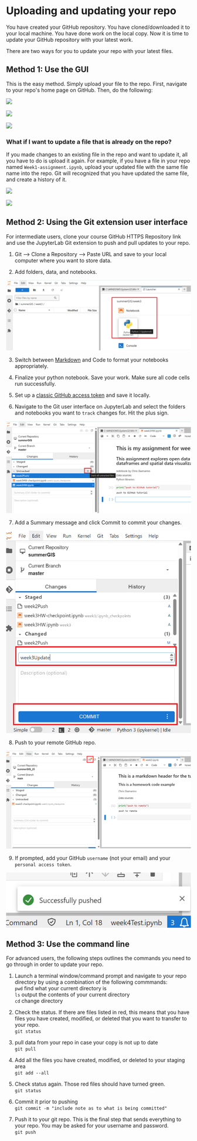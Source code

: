 # Uploading and updating your repo

You have created your GitHub repository. You have cloned/downloaded it to your local machine. You have done work on the local copy. Now it is time to update your GitHub repository with your latest work. 

There are two ways for you to update your repo with your latest files.

## Method 1: Use the GUI

This is the easy method. Simply upload your file to the repo. First, navigate to your repo's home page on GitHub. Then, do the following:

<kbd><img src="images/git-upload.png"></kbd>

<kbd><img src="images/git-add-file.png"></kbd>

<kbd><img src="images/git-file-uploaded.png"></kbd>

### What if I want to update a file that is already on the repo?

If you made changes to an existing file in the repo and want to update it, all you have to do is upload it again. For example, if you have a file in your repo named `Week1-assignment.ipynb`, upload your updated file with the same file name into the repo. Git will recognized that you have updated the same file, and create a history of it.

<kbd><img src="images/git-history.png"></kbd>

<kbd><img src="images/git-history2.png"></kbd>

## Method 2: Using the Git extension user interface

For intermediate users, clone your course GitHub HTTPS Repository link and use the JupyterLab Git extension to push and pull updates to your repo.

1. Git --> Clone a Repository --> Paste URL and save to your local computer where you want to store data.

1. Add folders, data, and notebooks. 

<kbd><img src="images/gitNote.png"></kbd>

3. Switch between [Markdown](https://docs.github.com/en/get-started/writing-on-github/getting-started-with-writing-and-formatting-on-github/basic-writing-and-formatting-syntax) and Code to format your notebooks appropriately. 

1. Finalize your python notebook. Save your work. Make sure all code cells run successfully. 

1. Set up a [classic GitHub access token](https://youtu.be/iLrywUfs7yU?si=dSAULvG2vyvdtx5t) and save it locally. 

1. Navigate to the Git user interface on JupyterLab and select the folders and notebooks you want to `track` changes for. Hit the plus sign.

<kbd><img src="images/gitTrack.png"></kbd>

7. Add a Summary message and click Commit to commit your changes.

<kbd><img src="images/gitCommit.png"></kbd>

8. Push to your remote GitHub repo. 


<kbd><img src="images/gitPush.png"></kbd>

9. If prompted, add your GitHub `username` (not your email) and your `personal access token`. 

<kbd><img src="images/pushSuccess.png"></kbd>

## Method 3: Use the command line

For advanced users, the following steps outlines the commands you need to go through in order to update your repo.

1. Launch a terminal window/command prompt and navigate to your repo directory by using a combination of the following commmands:\
`pwd` find what your current directory is\
`ls` output the contents of your current directory\
`cd` change directory

1. Check the status. If there are files listed in red, this means that you have files you have created, modified, or deleted that you want to transfer to your repo.\
`git status`

1. pull data from your repo in case your copy is not up to date\
```git pull```

1. Add all the files you have created, modified, or deleted to your staging area\
`git add --all`

1. Check status again. Those red files should have turned green.\
```git status```

1. Commit it prior to pushing\
`git commit -m "include note as to what is being committed"`

1. Push it to your git repo. This is the final step that sends everything to your repo. You may be asked for your username and password.\
`git push`

